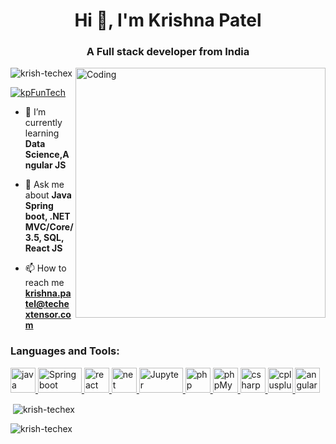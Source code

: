 <h1 align="center">Hi 👋, I'm Krishna Patel</h1>
<h3 align="center">A Full stack developer from India</h3>
<img align="right" alt="Coding" width="400" src="https://miro.medium.com/max/1400/0*C-cPP9D2MIyeexAT.gif">

<p align="left"> <img src="https://komarev.com/ghpvc/?username=krish-techexr&label=Profile%20views&color=0e75b6&style=flat" alt="krish-techex" /> </p>

<p align="left"> <a href="https://twitter.com/kpFunTech" target="blank"><img src="https://img.shields.io/twitter/follow/kpFunTech?logo=twitter&style=for-the-badge" alt="kpFunTech" /></a> </p>

- 🌱 I’m currently learning **Data Science,Angular JS**

- 💬 Ask me about **Java Spring boot, .NET MVC/Core/3.5, SQL, React JS**

- 📫 How to reach me **krishna.patel@techextensor.com**



<h3 align="left">Languages and Tools:</h3>
<p align="left"> 
   
  <a href="https://www.java.com/en" target="_blank" rel="noreferrer"> 
    <img src="https://www.vectorlogo.zone/logos/java/java-icon.svg" alt="java" width="40" height="40"/> 
  </a>
  
   <a href="https://spring.io/projects/spring-boot" target="_blank" rel="noreferrer"> 
    <img src="https://www.vectorlogo.zone/logos/springio/springio-ar21.svg" alt="Spring boot" width="70" height="40"/> 
  </a>
  
   <a href="https://reactjs.org/" target="_blank" rel="noreferrer"> 
    <img src="https://www.vectorlogo.zone/logos/reactjs/reactjs-icon.svg" alt="react" width="40" height="40"/> 
  </a>
  
   <a href="https://dotnet.microsoft.com/en-us/" target="_blank" rel="noreferrer"> 
    <img src="https://www.vectorlogo.zone/logos/dotnet/dotnet-icon.svg" alt="net" width="40" height="40"/> 
  </a>
 
  <a href="https://jupyter.org/" target="_blank" rel="noreferrer"> 
    <img src="https://www.vectorlogo.zone/logos/jupyter/jupyter-ar21.svg" alt="Jupyter" width="70" height="40"/> 
  </a>
  
  
  <a href="https://www.php.net/" target="_blank" rel="noreferrer"> 
    <img src="https://www.vectorlogo.zone/logos/php/php-icon.svg" alt="php" width="40" height="40"/> 
  </a>
  
  <a href="https://www.phpmyadmin.net/" target="_blank" rel="noreferrer"> 
    <img src="https://www.vectorlogo.zone/logos/phpmyadmin/phpmyadmin-ar21.svg" alt="phpMyAdmin" width="40" height="40"/> 
  </a>
  
  <a href="https://learn.microsoft.com/en-us/dotnet/csharp/" target="_blank" rel="noreferrer"> 
    <img src="https://user-images.githubusercontent.com/115986655/200177420-7742ce3d-19c1-4a9a-af28-1ac98b339b40.png" alt="csharp" width="40" height="40"/> 
  </a>
  
  
  <a href="https://www.w3schools.com/cpp/cpp_intro.asp" target="_blank" rel="noreferrer"> 
    <img src="https://upload.wikimedia.org/wikipedia/commons/thumb/1/18/ISO_C%2B%2B_Logo.svg/1200px-ISO_C%2B%2B_Logo.svg.png" alt="cplusplus" width="40" height="40"/> 
  </a>
  
  <a href="https://angular.io" target="_blank" rel="noreferrer"> 
    <img src="https://angular.io/assets/images/logos/angular/angular.svg" alt="angular" width="40" height="40"/> 
  </a>
 </p>

<p>&nbsp;<img align="center" src="https://github-readme-stats.vercel.app/api?username=krish-techex&show_icons=true&locale=en" alt="krish-techex" /></p>

<p><img align="center" src="https://github-readme-streak-stats.herokuapp.com/?user=krish-techex&" alt="krish-techex" /></p>
